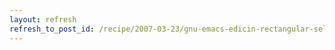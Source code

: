 ```yaml
---
layout: refresh
refresh_to_post_id: /recipe/2007-03-23/gnu-emacs-edicin-rectangular-seleccin-vertical
---
```

